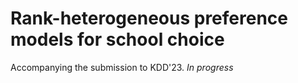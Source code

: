 # Rank-heterogeneous preference models for school choice
Accompanying the submission to KDD'23. *In progress*
